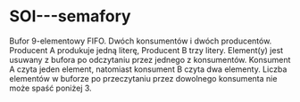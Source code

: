 # SOI---semafory
Bufor 9-elementowy FIFO. 
Dwóch konsumentów i dwóch producentów. 
Producent A produkuje jedną literę, Producent B trzy litery. 
Element(y) jest usuwany z bufora po odczytaniu przez jednego z konsumentów. 
Konsument A czyta jeden element, natomiast konsument B czyta dwa elementy. 
Liczba elementów w buforze po przeczytaniu przez dowolnego konsumenta nie może spaść poniżej 3.
